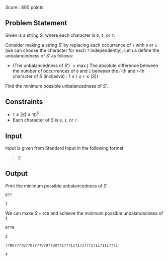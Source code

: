 Score : $800$ points

## Problem Statement

Given is a string $S$, where each character is `0`, `1`, or `?`.

Consider making a string $S'$ by replacing each occurrence of `?` with `0` or `1` (we can choose the character for each `?` independently).
Let us define the unbalancedness of $S'$ as follows:

- (The unbalancedness of $S'$) $= \max \{$ The absolute difference between the number of occurrences of `0` and `1` between the $l$-th and $r$-th character of $S$ (inclusive) $:\ 1 \leq l \leq r \leq |S|\}$

Find the minimum possible unbalancedness of $S'$.

## Constraints

- $1 \leq |S| \leq 10^6$
- Each character of $S$ is `0`, `1`, or `?`.

## Input

Input is given from Standard Input in the following format:

> $S$

## Output

Print the minimum possible unbalancedness of $S'$.

```input1
0??
```

```output1
1
```

We can make $S'=$ `010` and achieve the minimum possible unbalancedness of $1$.

```input2
0??0
```

```output2
2
```

```input3
??00????0??0????0?0??00??1???11?1?1???1?11?111???1
```

```output3
4
```